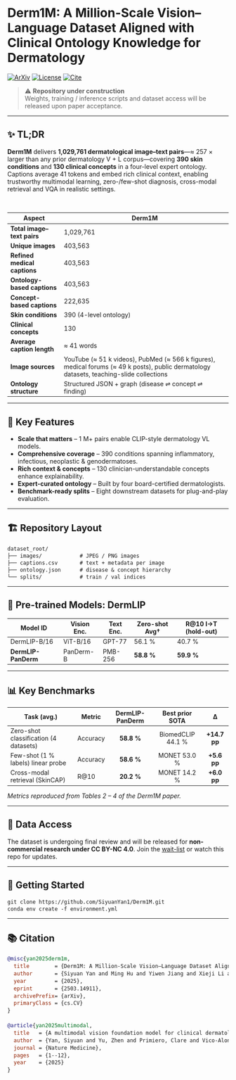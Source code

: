 # Derm1M: A Million-Scale Vision–Language Dataset Aligned with Clinical Ontology Knowledge for Dermatology
[![ArXiv](https://img.shields.io/badge/arXiv-2503.14911-b31b1b)](https://arxiv.org/abs/2503.14911)
[![License](https://img.shields.io/badge/License-CC%20BY--NC%204.0-green)](#🛡️-license)
[![Cite](https://img.shields.io/badge/Cite-BibTeX-blue)](#📚-citation)

> ⚠️ **Repository under construction**  
> Weights, training / inference scripts and dataset access will be released upon paper acceptance.

---

## ✨ TL;DR
**Derm1M** delivers **1,029,761 dermatological image–text pairs**—≈ 257 × larger than any prior dermatology V + L corpus—covering **390 skin conditions** and **130 clinical concepts** in a four-level expert ontology. Captions average 41 tokens and embed rich clinical context, enabling trustworthy multimodal learning, zero-/few-shot diagnosis, cross-modal retrieval and VQA in realistic settings.

<p align="center">
  <img src="overview.png" alt="Derm1M overview" width="000">
</p>


| **Aspect** | Derm1M |
|-----------|--------|
| **Total image–text pairs** | 1,029,761 |
| **Unique images** | 403,563 |
| **Refined medical captions** | 403,563 |
| **Ontology-based captions** | 403,563 |
| **Concept-based captions** | 222,635 |
| **Skin conditions** | 390 (4-level ontology) |
| **Clinical concepts** | 130 |
| **Average caption length** | ≈ 41 words |
| **Image sources** | YouTube (≈ 51 k videos), PubMed (≈ 566 k figures), medical forums (≈ 49 k posts), public dermatology datasets, teaching-slide collections |
| **Ontology structure** | Structured JSON + graph (disease ⇌ concept ⇌ finding) |

---

## 🔑 Key Features
- **Scale that matters** – 1 M+ pairs enable CLIP-style dermatology VL models.  
- **Comprehensive coverage** – 390 conditions spanning inflammatory, infectious, neoplastic & genodermatoses.  
- **Rich context & concepts** – 130 clinician-understandable concepts enhance explainability.  
- **Expert-curated ontology** – Built by four board-certified dermatologists.  
- **Benchmark-ready splits** – Eight downstream datasets for plug-and-play evaluation.  

---

## 🏗️ Repository Layout
    dataset_root/
    ├── images/            # JPEG / PNG images
    ├── captions.csv       # text + metadata per image
    ├── ontology.json      # disease & concept hierarchy
    └── splits/            # train / val indices

---

## 🚀 Pre-trained Models: DermLIP
| Model ID            | Vision Enc. | Text Enc. | Zero-shot Avg† | R@10 I→T (hold-out) |
|---------------------|-------------|-----------|---------------|---------------------|
| DermLIP-B/16        | ViT-B/16    | GPT-77    | 56.1 %        | 40.7 %              |
| **DermLIP-PanDerm** | PanDerm-B   | PMB-256   | **58.8 %**    | **59.9 %**          |

---

## 📊 Key Benchmarks
| Task (avg.)                             | Metric   | DermLIP-PanDerm | Best prior SOTA | Δ |
|-----------------------------------------|----------|:---------------:|:---------------:|:--:|
| Zero-shot classification (4 datasets)   | Accuracy | **58.8 %**      | BiomedCLIP 44.1 % | **+14.7 pp** |
| Few-shot (1 % labels) linear probe      | Accuracy | **58.6 %**      | MONET 53.0 %    | **+5.6 pp** |
| Cross-modal retrieval (SkinCAP)         | R@10     | **20.2 %**      | MONET 14.2 %    | **+6.0 pp** |

*Metrics reproduced from Tables 2 – 4 of the Derm1M paper.*

---

## 💾 Data Access
The dataset is undergoing final review and will be released for **non-commercial research under CC BY-NC 4.0**. Join the [wait-list](https://forms.gle/derm1m-access) or watch this repo for updates.

---

## 📝 Getting Started
    git clone https://github.com/SiyuanYan1/Derm1M.git
    conda env create -f environment.yml

---

## 📚 Citation
```bibtex
@misc{yan2025derm1m,
  title        = {Derm1M: A Million-Scale Vision–Language Dataset Aligned with Clinical Ontology Knowledge for Dermatology},
  author       = {Siyuan Yan and Ming Hu and Yiwen Jiang and Xieji Li and Hao Fei and Philipp Tschandl and Harald Kittler and Zongyuan Ge},
  year         = {2025},
  eprint       = {2503.14911},
  archivePrefix= {arXiv},
  primaryClass = {cs.CV}
}

@article{yan2025multimodal,
  title   = {A multimodal vision foundation model for clinical dermatology},
  author  = {Yan, Siyuan and Yu, Zhen and Primiero, Clare and Vico-Alonso, Cristina and Wang, Zhonghua and Yang, Litao and Tschandl, Philipp and Hu, Ming and Ju, Lie and Tan, Gin and others},
  journal = {Nature Medicine},
  pages   = {1--12},
  year    = {2025}
}
